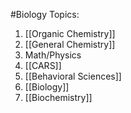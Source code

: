 #Biology 
Topics:
1. [[Organic Chemistry]]
2. [[General Chemistry]]
3. Math/Physics
4. [[CARS]]
5. [[Behavioral Sciences]]
6. [[Biology]]
7. [[Biochemistry]]